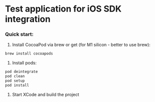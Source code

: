 # Test application for iOS SDK integration 

### Quick start:
1. Install CocoaPod via brew or get (for M1 silicon - better to use brew):
```bash
brew install cocoapods
```
1. Install pods:
```bash
pod deintegrate
pod clean
pod setup
pod install
```
1. Start XCode and build the project